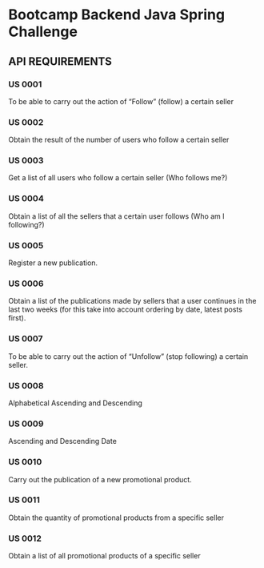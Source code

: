 # Bootcamp Backend Java Spring Challenge

## API REQUIREMENTS

### US 0001
To be able to carry out the action of “Follow” (follow) a certain seller

### US 0002
Obtain the result of the number of users who follow a certain seller

### US 0003
Get a list of all users who follow a certain seller (Who follows me?)

### US 0004
Obtain a list of all the sellers that a certain user follows (Who am I following?)

### US 0005
Register a new publication.

### US 0006 
Obtain a list of the publications made by sellers that a user continues in the last two weeks (for this take into account ordering by date, latest posts first).

### US 0007 
To be able to carry out the action of “Unfollow” (stop following) a certain seller.

### US 0008
Alphabetical Ascending and Descending

### US 0009
Ascending and Descending Date

### US 0010
Carry out the publication of a new promotional product.

### US 0011
Obtain the quantity of promotional products from a specific seller

### US 0012
Obtain a list of all promotional products of a specific seller 